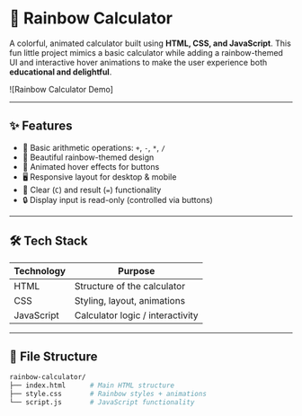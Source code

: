 # 🌈 Rainbow Calculator

A colorful, animated calculator built using **HTML, CSS, and JavaScript**. This fun little project mimics a basic calculator while adding a rainbow-themed UI and interactive hover animations to make the user experience both **educational and delightful**.

![Rainbow Calculator Demo]

---

## ✨ Features

- 🧮 Basic arithmetic operations: `+`, `-`, `*`, `/`
- 🌈 Beautiful rainbow-themed design
- 🎨 Animated hover effects for buttons
- 🖥️ Responsive layout for desktop & mobile
- 🧼 Clear (`C`) and result (`=`) functionality
- 🔒 Display input is read-only (controlled via buttons)

---

## 🛠️ Tech Stack

| Technology | Purpose                      |
|------------|------------------------------|
| HTML       | Structure of the calculator  |
| CSS        | Styling, layout, animations  |
| JavaScript | Calculator logic / interactivity |

---

## 📁 File Structure

```bash
rainbow-calculator/
├── index.html      # Main HTML structure
├── style.css       # Rainbow styles + animations
└── script.js       # JavaScript functionality
